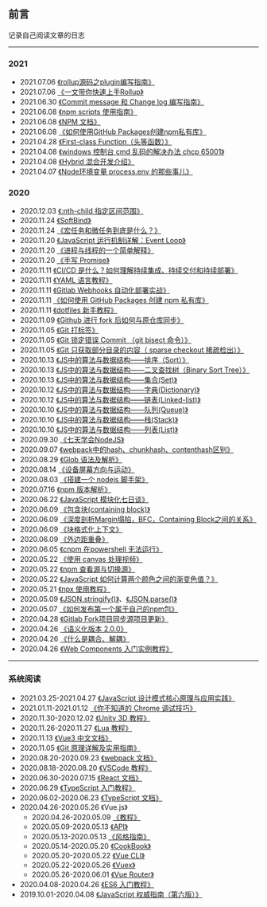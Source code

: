 ## 前言
记录自己阅读文章的日志

---------

### 2021

- 2021.07.06 [《rollup源码之plugin编写指南》](https://juejin.cn/post/6964671121694146597)
- 2021.07.06 [《一文带你快速上手Rollup》](https://juejin.cn/post/6869551115420041229)
- 2021.06.30 [《Commit message 和 Change log 编写指南》](http://www.ruanyifeng.com/blog/2016/01/commit_message_change_log.html)
- 2021.06.08 [《npm scripts 使用指南》](http://www.ruanyifeng.com/blog/2016/10/npm_scripts.html)
- 2021.06.08 [《NPM 文档》](https://www.axihe.com/api/npm/api/api.html)
- 2021.06.08 [《如何使用GitHub Packages创建npm私有库》](https://www.clcoder.com/2019/12/31/%E5%A6%82%E4%BD%95%E4%BD%BF%E7%94%A8GitHub%20Packages%E5%88%9B%E5%BB%BAnpm%E7%A7%81%E6%9C%89%E5%BA%93/)
- 2021.04.28 [《First-class Function（头等函数）》](https://developer.mozilla.org/zh-CN/docs/Glossary/First-class_Function)
- 2021.04.08 [《windows 控制台 cmd 乱码的解决办法 chcp 65001》](https://blog.csdn.net/wangming520liwei/article/details/70670446)
- 2021.04.08 [《Hybrid 混合开发介绍》](https://juejin.cn/post/6844904136450768909)
- 2021.04.07 [《Node环境变量 process.env 的那些事儿》](https://segmentfault.com/a/1190000011683741)

### 2020

- 2020.12.03 [《:nth-child 指定区间范围》](https://demo.cssworld.cn/selector/10/3-2.php)
- 2020.11.24 [《SoftBind》](https://moruo.vip/2018/09/16/soft-bind/)
- 2020.11.24 [《宏任务和微任务到底是什么？》](https://cloud.tencent.com/developer/article/1701427)
- 2020.11.20 [《JavaScript 运行机制详解：Event Loop》](https://www.ruanyifeng.com/blog/2014/10/event-loop.html)
- 2020.11.20 [《进程与线程的一个简单解释》](http://www.ruanyifeng.com/blog/2013/04/processes_and_threads.html)
- 2020.11.20 [《手写 Promise》](https://juejin.cn/post/6850037281206566919)
- 2020.11.11 [《CI/CD 是什么？如何理解持续集成、持续交付和持续部署》](https://www.redhat.com/zh/topics/devops/what-is-ci-cd)
- 2020.11.11 [《YAML 语言教程》](https://www.ruanyifeng.com/blog/2016/07/yaml.html)
- 2020.11.11 [《Gitlab Webhooks 自动化部署实战》](https://www.jianshu.com/p/d0d601af3797)
- 2020.11.11 [《如何使用 GitHub Packages 创建 npm 私有库》](https://www.clcoder.com/2019/12/31/%E5%A6%82%E4%BD%95%E4%BD%BF%E7%94%A8GitHub%20Packages%E5%88%9B%E5%BB%BAnpm%E7%A7%81%E6%9C%89%E5%BA%93/)
- 2020.11.11 [《dotfiles 新手教程》](https://luolei.org/dotfiles-tutorial/)
- 2020.11.09 [《Github 进行 fork 后如何与原仓库同步》](https://github.com/selfteaching/the-craft-of-selfteaching/issues/67)
- 2020.11.05 [《Git 打标签》](https://git-scm.com/book/zh/v2/Git-%E5%9F%BA%E7%A1%80-%E6%89%93%E6%A0%87%E7%AD%BE)
- 2020.11.05 [《Git 锁定错误 Commit （git bisect 命令）》](http://www.ruanyifeng.com/blog/2018/12/git-bisect.html)
- 2020.11.05 [《Git 只获取部分目录的内容（ sparse checkout 稀疏检出）》](https://zhgcao.github.io/2016/05/11/git-sparse-checkout/)
- 2020.10.13 [《JS中的算法与数据结构——排序（Sort）》](https://www.jianshu.com/p/8d30da8b832e)
- 2020.10.13 [《JS中的算法与数据结构——二叉查找树（Binary Sort Tree）》](https://www.jianshu.com/p/6a4b7f261e99)
- 2020.10.13 [《JS中的算法与数据结构——集合(Set)》](https://www.jianshu.com/p/e2d208725bc3)
- 2020.10.12 [《JS中的算法与数据结构——字典(Dictionary)》](https://www.jianshu.com/p/eece86baec10)
- 2020.10.12 [《JS中的算法与数据结构——链表(Linked-list)》](https://www.jianshu.com/p/f254ec665e57)
- 2020.10.10 [《JS中的算法与数据结构——队列(Queue)》](https://www.jianshu.com/p/1157aaccad36)
- 2020.10.10 [《JS中的算法与数据结构——栈(Stack)》](https://www.jianshu.com/p/90808ed34b86)
- 2020.10.10 [《JS中的算法与数据结构——列表(List)》](https://www.jianshu.com/p/cea9f3be42f5)
- 2020.09.30 [《七天学会NodeJS》](https://nqdeng.github.io/7-days-nodejs/)
- 2020.09.07 [《webpack中的hash、chunkhash、contenthash区别》](https://github.com/funnycoderstar/blog/issues/100)
- 2020.08.29 [《Glob 语法及解析》](https://rgb-24bit.github.io/blog/2018/glob.html)
- 2020.08.14 [《设备屏幕方向与运动》](https://developers.google.com/web/fundamentals/native-hardware/device-orientation?hl=zh-cn)
- 2020.08.03 [《搭建一个 nodejs 脚手架》](https://juejin.im/post/6844903875808346120)
- 2020.07.16 [《npm 版本解析》](https://github.com/npm/node-semver)
- 2020.06.22 [《JavaScript 模块化七日谈》](http://huangxuan.me/js-module-7day/#/)
- 2020.06.09 [《包含块(containing block)》](https://developer.mozilla.org/zh-CN/docs/Web/CSS/All_About_The_Containing_Block)
- 2020.06.09 [《深度剖析Margin塌陷，BFC，Containing Block之间的关系》](https://juejin.im/post/5aebd1e4f265da0b715621d3)
- 2020.06.09 [《块格式化上下文》](https://developer.mozilla.org/zh-CN/docs/Web/Guide/CSS/Block_formatting_context)
- 2020.06.09 [《外边距重叠》](https://developer.mozilla.org/zh-CN/docs/Web/CSS/CSS_Box_Model/Mastering_margin_collapsing)
- 2020.06.05 [《cnpm 在powershell 无法运行》](https://blog.csdn.net/jinglianglove/article/details/105432374)
- 2020.05.22 [《使用 canvas 处理视频》](https://developer.mozilla.org/zh-CN/docs/Web/API/Canvas_API/Manipulating_video_using_canvas)
- 2020.05.22 [《npm 查看源与切换源》](https://zhuanlan.zhihu.com/p/35856841)
- 2020.05.22 [《JavaScript 如何计算两个颜色之间的渐变色值？》](https://segmentfault.com/a/1190000018681564)
- 2020.05.21 [《npx 使用教程》](http://www.ruanyifeng.com/blog/2019/02/npx.html)
- 2020.05.09 [《JSON.stringify()》](https://developer.mozilla.org/zh-CN/docs/Web/JavaScript/Reference/Global_Objects/JSON/stringify)、[《JSON.parse()》](https://developer.mozilla.org/zh-CN/docs/Web/JavaScript/Reference/Global_Objects/JSON/parse)
- 2020.05.07 [《如何发布第一个属于自己的npm包》](https://segmentfault.com/a/1190000013940567)
- 2020.04.28 [《Gitlab Fork项目同步源项目更新》](https://blog.csdn.net/qq_38835878/article/details/81195400)
- 2020.04.26 [《语义化版本 2.0.0》](https://semver.org/lang/zh-CN/)
- 2020.04.26 [《什么是耦合、解耦》](https://www.jianshu.com/p/16307f8f1324)
- 2020.04.26 [《Web Components 入门实例教程》](http://www.ruanyifeng.com/blog/2019/08/web_components.html)

---------

### 系统阅读

- 2021.03.25-2021.04.27 [《JavaScript 设计模式核⼼原理与应⽤实践》](https://juejin.cn/book/6844733790204461070)
- 2021.01.11-2021.01.12 [《你不知道的 Chrome 调试技巧》](https://github.com/dendoink/FrontendWingman/blob/master/Chrome.README.md)
- 2020.11.30-2020.12.02 [《Unity 3D 教程》](http://c.biancheng.net/unity3d/)
- 2020.11.26-2020.11.27 [《Lua 教程》](https://www.runoob.com/lua/lua-tutorial.html)
- 2020.11.13 [《Vue3 中文文档》](https://vue3js.cn/docs/zh/guide/introduction.html)
- 2020.11.05 [《Git 原理详解及实用指南》](https://juejin.im/book/6844733697996881928)
- 2020.08.20-2020.09.23 [《webpack 文档》](https://webpack.docschina.org/)
- 2020.08.18-2020.08.20 [《VSCode 教程》](https://geek-docs.com/vscode/vscode-tutorials/what-is-vscode.html)
- 2020.06.30-2020.07.15 [《React 文档》](https://zh-hans.reactjs.org/docs/getting-started.html)
- 2020.06.29 [《TypeScript 入门教程》](https://ts.xcatliu.com/)
- 2020.06.02-2020.06.23 [《TypeScript 文档》](https://www.tslang.cn/docs/home.html)
- 2020.04.26-2020.05.26 《Vue.js》
  - 2020.04.26-2020.05.09 [《教程》](https://cn.vuejs.org/v2/guide/)
  - 2020.05.09-2020.05.13 [《API》](https://cn.vuejs.org/v2/api/)
  - 2020.05.13-2020.05.13 [《风格指南》](https://cn.vuejs.org/v2/style-guide/)
  - 2020.05.14-2020.05.20 [《CookBook》](https://cn.vuejs.org/v2/cookbook/index.html)
  - 2020.05.20-2020.05.22 [《Vue CLI》](https://cli.vuejs.org/zh/)
  - 2020.05.22-2020.05.26 [《Vuex》](https://vuex.vuejs.org/zh/)
  - 2020.05.26-2020.06.01 [《Vue Router》](https://router.vuejs.org/zh/guide/)
- 2020.04.08-2020.04.26 [《ES6 入门教程》](https://es6.ruanyifeng.com/)
- 2019.10.01-2020.04.08 [《JavaScript 权威指南（第六版）》](https://book.douban.com/subject/10549733/)
